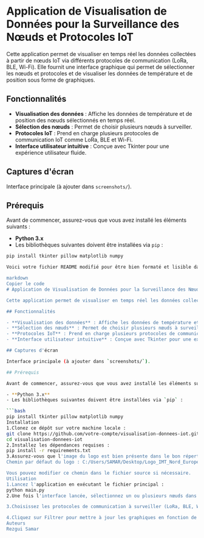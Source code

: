 


# Application de Visualisation de Données pour la Surveillance des Nœuds et Protocoles IoT

Cette application permet de visualiser en temps réel les données collectées à partir de nœuds IoT via différents protocoles de communication (LoRa, BLE, Wi-Fi). Elle fournit une interface graphique qui permet de sélectionner les nœuds et protocoles et de visualiser les données de température et de position sous forme de graphiques.

## Fonctionnalités

- **Visualisation des données** : Affiche les données de température et de position des nœuds sélectionnés en temps réel.
- **Sélection des nœuds** : Permet de choisir plusieurs nœuds à surveiller.
- **Protocoles IoT** : Prend en charge plusieurs protocoles de communication IoT comme LoRa, BLE et Wi-Fi.
- **Interface utilisateur intuitive** : Conçue avec Tkinter pour une expérience utilisateur fluide.

## Captures d'écran

Interface principale (à ajouter dans `screenshots/`).

## Prérequis

Avant de commencer, assurez-vous que vous avez installé les éléments suivants :

- **Python 3.x**
- Les bibliothèques suivantes doivent être installées via `pip` :

```bash
pip install tkinter pillow matplotlib numpy

Voici votre fichier README modifié pour être bien formaté et lisible dans un dépôt GitHub. Vous pouvez copier-coller le contenu ci-dessous dans un fichier README.md pour qu'il soit correctement affiché.

markdown
Copier le code
# Application de Visualisation de Données pour la Surveillance des Nœuds et Protocoles IoT

Cette application permet de visualiser en temps réel les données collectées à partir de nœuds IoT via différents protocoles de communication (LoRa, BLE, Wi-Fi). Elle fournit une interface graphique qui permet de sélectionner les nœuds et protocoles et de visualiser les données de température et de position sous forme de graphiques.

## Fonctionnalités

- **Visualisation des données** : Affiche les données de température et de position des nœuds sélectionnés en temps réel.
- **Sélection des nœuds** : Permet de choisir plusieurs nœuds à surveiller.
- **Protocoles IoT** : Prend en charge plusieurs protocoles de communication IoT comme LoRa, BLE et Wi-Fi.
- **Interface utilisateur intuitive** : Conçue avec Tkinter pour une expérience utilisateur fluide.

## Captures d'écran

Interface principale (à ajouter dans `screenshots/`).

## Prérequis

Avant de commencer, assurez-vous que vous avez installé les éléments suivants :

- **Python 3.x**
- Les bibliothèques suivantes doivent être installées via `pip` :

```bash
pip install tkinter pillow matplotlib numpy
Installation
1.Clonez ce dépôt sur votre machine locale :
git clone https://github.com/votre-compte/visualisation-donnees-iot.git
cd visualisation-donnees-iot
2.Installez les dépendances requises :
pip install -r requirements.txt
3.Assurez-vous que l'image du logo est bien présente dans le bon répertoire :
Chemin par défaut du logo : C:/Users/SAMAR/Desktop/Logo_IMT_Nord_Europe.png

Vous pouvez modifier ce chemin dans le fichier source si nécessaire.
Utilisation
1.Lancez l'application en exécutant le fichier principal :
python main.py
2.Une fois l'interface lancée, sélectionnez un ou plusieurs nœuds dans la liste.

3.Choisissez les protocoles de communication à surveiller (LoRa, BLE, Wi-Fi).

4.Cliquez sur Filtrer pour mettre à jour les graphiques en fonction de vos sélections.
Auteurs
Rezgui Samar
